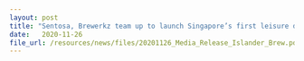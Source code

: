 ```yaml
---
layout: post
title: "Sentosa, Brewerkz team up to launch Singapore’s first leisure destination-inspired beers, Islander Brew"
date:   2020-11-26
file_url: /resources/news/files/20201126_Media_Release_Islander_Brew.pdf
---
```

